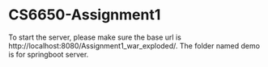 # CS6650-Assignment1
To start the server, please make sure the base url is http://localhost:8080/Assignment1_war_exploded/.
The folder named demo is for springboot server.
